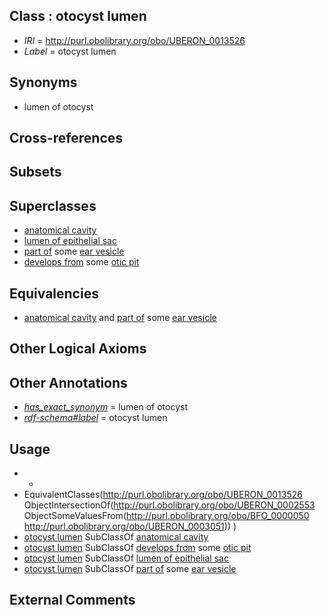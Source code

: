 
## Class : otocyst lumen

 * *IRI* = http://purl.obolibrary.org/obo/UBERON_0013526
 * *Label* = otocyst lumen

## Synonyms

 * lumen of otocyst

## Cross-references


## Subsets


## Superclasses

 * [anatomical cavity](../../UBERON/53/UBERON_0002553.md)
 * [lumen of epithelial sac](../../UBERON/73/UBERON_0007473.md)
 * [part of](../../BFO/50/BFO_0000050.md) some [ear vesicle](../../UBERON/51/UBERON_0003051.md)
 * [develops from](../../RO/02/RO_0002202.md) some [otic pit](../../UBERON/73/UBERON_0006273.md)

## Equivalencies

 * [anatomical cavity](../../UBERON/53/UBERON_0002553.md) and [part of](../../BFO/50/BFO_0000050.md) some [ear vesicle](../../UBERON/51/UBERON_0003051.md)

## Other Logical Axioms


## Other Annotations

 * *[has_exact_synonym](../../ym/oboInOwl#hasExactSynonym.md)* = lumen of otocyst
 * *[rdf-schema#label](../../el/rdf-schema#label.md)* = otocyst lumen

## Usage

 * -
 * EquivalentClasses(<http://purl.obolibrary.org/obo/UBERON_0013526> ObjectIntersectionOf(<http://purl.obolibrary.org/obo/UBERON_0002553> ObjectSomeValuesFrom(<http://purl.obolibrary.org/obo/BFO_0000050> <http://purl.obolibrary.org/obo/UBERON_0003051>)) )
 * [otocyst lumen](../../UBERON/26/UBERON_0013526.md) SubClassOf [anatomical cavity](../../UBERON/53/UBERON_0002553.md)
 * [otocyst lumen](../../UBERON/26/UBERON_0013526.md) SubClassOf [develops from](../../RO/02/RO_0002202.md) some [otic pit](../../UBERON/73/UBERON_0006273.md)
 * [otocyst lumen](../../UBERON/26/UBERON_0013526.md) SubClassOf [lumen of epithelial sac](../../UBERON/73/UBERON_0007473.md)
 * [otocyst lumen](../../UBERON/26/UBERON_0013526.md) SubClassOf [part of](../../BFO/50/BFO_0000050.md) some [ear vesicle](../../UBERON/51/UBERON_0003051.md)

## External Comments

